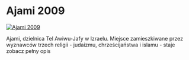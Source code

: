 Ajami 2009 
=============
[![Ajami 2009 ](http://vidos.pl/images/player.gif)](http://vidos.pl/ajami-2009)

 Ajami, dzielnica Tel Awiwu-Jafy w Izraelu. Miejsce zamieszkiwane przez wyznawców trzech religii - judaizmu, chrześcijaństwa i islamu - staje zobacz pełny opis
